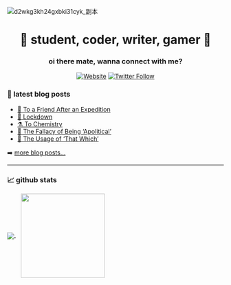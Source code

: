![d2wkg3kh24gxbki31cyk_副本](https://user-images.githubusercontent.com/56480008/154952851-3a787f08-926f-4d7b-85ff-e33728a6e520.jpg)

<h1 align="center">🦄 student, coder, writer, gamer 🦄</h1>
<h3 align="center">oi there mate, wanna connect with me?</h3>

<div align="center">
  
  [![Website](https://img.shields.io/website?label=blog.knowscount.cc&style=for-the-badge&url=https%3A%2F%2Fblog.knowscount.cc)](https://blog.knowscount.cc)
  [![Twitter Follow](https://img.shields.io/twitter/follow/KnowsCount?color=1DA1F2&logo=twitter&style=for-the-badge)](https://twitter.com/knowscount)
  
</div>

### 📔 latest blog posts

<!-- BLOG-POST-LIST:START -->
- [🧳 To a Friend After an Expedition](https://blog.knowscount.cc/to-a-friend-after-an-expedition/)
- [🥲 Lockdown](https://blog.knowscount.cc/lockdown/)
- [⚗️ To Chemistry](https://blog.knowscount.cc/to-chemistry/)
- [🎩 The Fallacy of Being ‘Apolitical’](https://blog.knowscount.cc/the-fallacy-of-being-apolitical/)
- [🤌 The Usage of ‘That Which’](https://blog.knowscount.cc/the-usage-of-that-which/)
<!-- BLOG-POST-LIST:END -->

➡️ [more blog posts...](https://blog.knowscount.vercel.app)

---

### 📈 github stats

<!-- ![KnowsCount's github stats](https://github-readme-stats.vercel.app/api?username=KnowsCount&count_private=true&theme=dark&show_icons=true) -->
<a href="https://github.com/anuraghazra/github-readme-stats">
  <img align="center" src="https://github-readme-stats.vercel.app/api?username=KnowsCount&count_private=true&theme=dark&show_icons=true" />
</a>
&nbsp;&nbsp;
<a href="https://github.com/anuraghazra/convoychat">
  <img height="195px" align="center" src="https://github-readme-stats.vercel.app/api/top-langs/?username=knowscount&theme=dark&layout=compact&exclude_repo=blog" />
</a>
